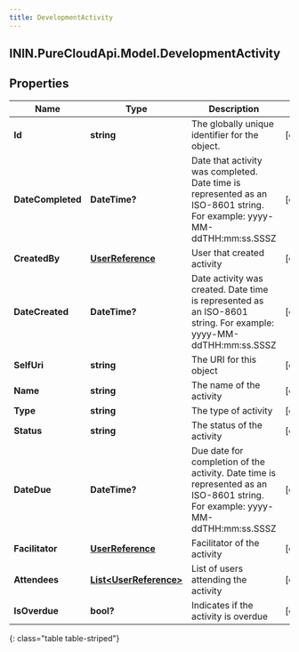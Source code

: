 ```yaml
---
title: DevelopmentActivity
---
```

## ININ.PureCloudApi.Model.DevelopmentActivity

## Properties

|Name | Type | Description | Notes|
|------------ | ------------- | ------------- | -------------|
| **Id** | **string** | The globally unique identifier for the object. | [optional] |
| **DateCompleted** | **DateTime?** | Date that activity was completed. Date time is represented as an ISO-8601 string. For example: yyyy-MM-ddTHH:mm:ss.SSSZ | [optional] |
| **CreatedBy** | [**UserReference**](UserReference.html) | User that created activity | [optional] |
| **DateCreated** | **DateTime?** | Date activity was created. Date time is represented as an ISO-8601 string. For example: yyyy-MM-ddTHH:mm:ss.SSSZ | [optional] |
| **SelfUri** | **string** | The URI for this object | [optional] |
| **Name** | **string** | The name of the activity | [optional] |
| **Type** | **string** | The type of activity | [optional] |
| **Status** | **string** | The status of the activity | [optional] |
| **DateDue** | **DateTime?** | Due date for completion of the activity. Date time is represented as an ISO-8601 string. For example: yyyy-MM-ddTHH:mm:ss.SSSZ | [optional] |
| **Facilitator** | [**UserReference**](UserReference.html) | Facilitator of the activity | [optional] |
| **Attendees** | [**List&lt;UserReference&gt;**](UserReference.html) | List of users attending the activity | [optional] |
| **IsOverdue** | **bool?** | Indicates if the activity is overdue | [optional] |
{: class="table table-striped"}


